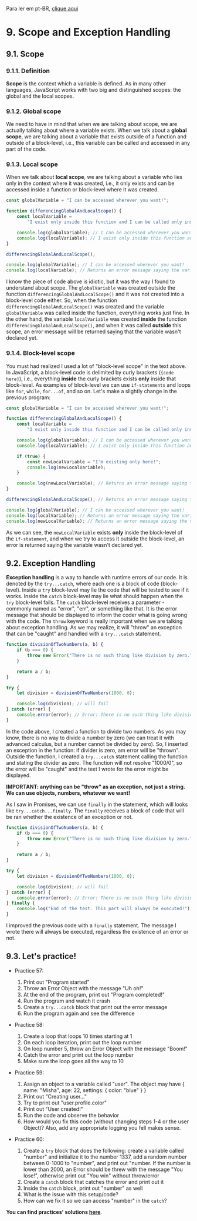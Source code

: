Para ler em pt-BR, [clique aqui](/pt-br/js/textos/09-escopo%26Excecoes.md)

# 9. Scope and Exception Handling

## 9.1. Scope

### 9.1.1. Definition

**Scope** is the context which a variable is defined. As in many other languages, JavaScript works with two big and distinguished scopes: the global and the local scopes.

### 9.1.2. Global scope

We need to have in mind that when we are talking about scope, we are actually talking about where a variable exists. When we talk about a **global scope**, we are talking about a variable that exists outside of a function and outside of a block-level, i.e., this variable can be called and accessed in any part of the code.

### 9.1.3. Local scope

When we talk about **local scope**, we are talking about a variable who lies only in the context where it was created, i.e., it only exists and can be accessed inside a function or block-level where it was created.

```javascript
const globalVariable = "I can be accessed wherever you want!";

function differencingGlobalAndLocalScope() {
    const localVariable =
        "I exist only inside this function and I can be called only inside this function as well!";

    console.log(globalVariable); // I can be accessed wherever you want!
    console.log(localVariable); // I exist only inside this function and I can be called only inside this function as well!
}

differencingGlobalAndLocalScope();

console.log(globalVariable); // I can be accessed wherever you want!
console.log(localVariable); // Returns an error message saying the variable wasn't declared yet
```

I know the piece of code above is idiotic, but it was the way I found to understand about scope. The `globalVariable` was created outside the function `differencingGlobalAndLocalScope()` and it was not created into a block-level code either. So, when the function `differencingGlobalAndLocalScope()` was created and the variable `globalVariable` was called inside the function, everything works just fine. In the other hand, the variable `localVariable` was created **inside** the function `differencingGlobalAndLocalScope()`, and when it was called **outside** this scope, an error message will be returned saying that the variable wasn't declared yet.

### 9.1.4. Block-level scope

You must had realized I used a lot of "block-level scope" in the text above. In JavaScript, a block-level code is delimited by curly brackets (`{code here}`), i.e., everything **inside** the curly brackets exists **only** inside that block-level. As examples of block-level we can use `if-statements` and loops like `for`, `while`, `for...of`, and so on.
Let's make a slightly change in the previous program:

```javascript
const globalVariable = "I can be accessed wherever you want!";

function differencingGlobalAndLocalScope() {
    const localVariable =
        "I exist only inside this function and I can be called only inside this function as well!";

    console.log(globalVariable); // I can be accessed wherever you want!
    console.log(localVariable); // I exist only inside this function and I can be called only inside this function as well!

    if (true) {
        const newLocalVariable = "I'm existing only here!";
        console.log(newLocalVariable);
    }

    console.log(newLocalVariable); // Returns an error message saying the variable wasn't declared yet and the program stops here
}

differencingGlobalAndLocalScope(); // Returns an error message saying the variable wasn't declared yet

console.log(globalVariable); // I can be accessed wherever you want!
console.log(localVariable); // Returns an error message saying the variable wasn't declared yet
console.log(newLocalVariable); // Returns an error message saying the variable wasn't declared yet
```

As we can see, the `newLocalVariable` exists **only** inside the block-level of the `if-statement`, and when we try to access it outside the block-level, an error is returned saying the variable wasn't declared yet.

## 9.2. Exception Handling

**Exception handling** is a way to handle with runtime errors of our code. It is denoted by the `try...catch`, where each one is a block of code (block-level).
Inside a `try` block-level may lie the code that will be tested to see if it works. Inside the `catch` block-level may lie what should happen when the `try` block-level fails. The `catch` block-level receives a parameter - commonly named as "error", "err", or something like that. It is the error message that should be displayed to inform the coder what is going wrong with the code.
The `throw` keyword is really important when we are talking about exception handling. As we may realize, it will "throw" an exception that can be "caught" and handled with a `try...catch` statement.

```javascript
function divisionOfTwoNumbers(a, b) {
    if (b === 0) {
        throw new Error("There is no such thing like division by zero.");
    }

    return a / b;
}

try {
    let division = divisionOfTwoNumbers(1000, 0);

    console.log(division); // will fail
} catch (error) {
    console.error(error); // Error: There is no such thing like division by zero.
}
```

In the code above, I created a function to divide two numbers. As you may know, there is no way to divide a number by zero (we can treat it with advanced calculus, but a number cannot be divided by zero). So, I inserted an exception in the function: if divider is zero, am error will be "thrown". Outside the function, I created a `try...catch` statement calling the function and stating the divider as zero. The function will not resolve "1000/0", so the error will be "caught" and the text I wrote for the error might be displayed.

**IMPORTANT: anything can be "throw" as an exception, not just a string. We can use objects, numbers, whatever we want!**

As I saw in Promises, we can use `finally` in the statement, which will looks like `try...catch...finally`. The `finally` receives a block of code that will be ran whether the existence of an exception or not.

```javascript
function divisionOfTwoNumbers(a, b) {
    if (b === 0) {
        throw new Error("There is no such thing like division by zero.");
    }

    return a / b;
}

try {
    let division = divisionOfTwoNumbers(1000, 0);

    console.log(division); // will fail
} catch (error) {
    console.error(error); // Error: There is no such thing like division by zero.
} finally {
    console.log("End of the test. This part will always be executed!");
}
```

I improved the previous code with a `finally` statement. The message I wrote there will always be executed, regardless the existence of an error or not.

## 9.3. **Let's practice!**

-   Practice 57:

    1. Print out "Program started"
    2. Throw an Error Object with the message "Uh oh!"
    3. At the end of the program, print out "Program completed!"
    4. Run the program and watch it crash
    5. Create a `try...catch` block that print out the error message
    6. Run the program again and see the difference

-   Practice 58:

    1. Create a loop that loops 10 times starting at 1
    2. On each loop iteration, print out the loop number
    3. On loop number 5, throw an Error Object with the message "Boom!"
    4. Catch the error and print out the loop number
    5. Make sure the loop goes all the way to 10

-   Practice 59:

    1. Assign an object to a variable called "user". The object may have { name: "Misha", age: 22, settings: { color: "blue" } }
    2. Print out "Creating user..."
    3. Try to print out "user.profile.color"
    4. Print out "User created!"
    5. Run the code and observe the behavior
    6. How would you fix this code (without changing steps 1-4 or the user Object)? Also, add any appropriate logging you fell makes sense.

-   Practice 60:
    1. Create a `try` block that does the following: create a variable called "number" and initialize it to the number 1337, add a random number between 0-1000 to "number", and print out "number. If the number is lower than 2000, an Error should be threw with the message "You lose!", otherwise print out "You win" without throw/error
    2. Create a `catch` block that catches the error and print out it
    3. Inside the `catch` block, print out "number" as well
    4. What is the issue with this setup/code?
    5. How can we fix it so we can access "number" in the `catch`?

**You can find practices' solutions [here](/README.md)**.
